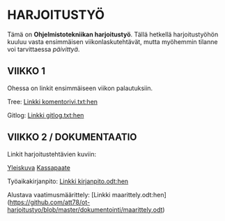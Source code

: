 # HARJOITUSTYÖ

Tämä on **Ohjelmistotekniikan harjoitustyö**. Tällä hetkellä harjoitustyöhön kuuluu vasta ensimmäisen viikonlaskutehtävät, mutta myöhemmin tilanne voi tarvittaessa *päivittyä*. 



## VIIKKO 1
Ohessa on linkit ensimmäiseen viikon palautuksiin.

Tree:
[Linkki komentorivi.txt:hen](https://github.com/att78/ot-harjoitustyo/blob/master/laskarit/viikko1/komentorivi.txt) 

Gitlog:
[Linkki gitlog.txt:hen](https://github.com/att78/ot-harjoitustyo/blob/master/laskarit/viikko1/gitlog.txt)


## VIIKKO 2 / DOKUMENTAATIO

Linkit harjoitustehtävien kuviin:

[Yleiskuva](https://github.com/att78/ot-harjoitustyo/blob/master/laskarit/viikko2/unicafeCoverage1.png)
[Kassapaate](https://github.com/att78/ot-harjoitustyo/blob/master/laskarit/viikko2/unicafeCoverage2.png)


Työaikakirjanpito:
[Linkki kirjanpito.odt:hen](https://github.com/att78/ot-harjoitustyo/blob/master/dokumentointi/kirjanpito.odt)

Alustava vaatimusmäärittely:
[Linkki maarittely.odt:hen] (https://github.com/att78/ot-harjoitustyo/blob/master/dokumentointi/maarittely.odt)

